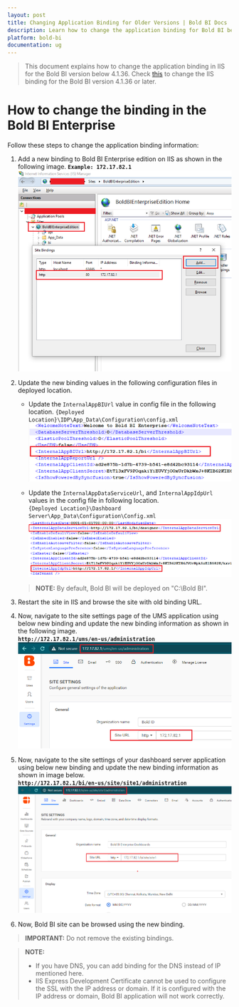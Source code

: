 ```yaml
---
layout: post
title: Changing Application Binding for Older Versions | Bold BI Docs
description: Learn how to change the application binding for Bold BI below v4.1.36 in IIS. If you have DNS, you can add binding for DNS instead of IP address.
platform: bold-bi
documentation: ug
---
```


> This document explains how to change the application binding in IIS for the Bold BI version below 4.1.36. Check [this](/embedded-bi/faq/how-to-change-binding-in-bold-bi-embedded/) to change the IIS binding for the Bold BI version 4.1.36 or later. 

# How to change the binding in the Bold BI Enterprise
Follow these steps to change the application binding information:

1. Add a new binding to Bold BI Enterprise edition on IIS as shown in the following image.
    **`Example: 172.17.82.1`**
![IIS Binding](/static/assets/embedded/faq/images/add-binding.png)

2. Update the new binding values in the following configuration files in deployed location.
    - Update the `InternalAppBIUrl` value in config file in the following location.
    `{Deployed Location}\IDP\App_Data\Configuration\config.xml` 
    ![IDP Config File](/static/assets/embedded/faq/images/idp-config.png)
    
    - Update the `InternalAppDataServiceUrl`, and `InternalAppIdpUrl` values in the config file in following location.  
    `{Deployed Location}\Dashboard Server\App_Data\Configuration\Config.xml`  
    ![DS Config File](/static/assets/embedded/faq/images/ds-config.png)
    
    > **NOTE:** By default, Bold BI will be deployed on "C:\Bold BI".

3. Restart the site in IIS and browse the site with old binding URL.

4. Now, navigate to the site settings page of the UMS application using below new binding and update the new binding information as shown in the following image.  
**`http://172.17.82.1/ums/en-us/administration`**  
![IDP Base URL](/static/assets/embedded/faq/images/idp-base-url.png)  

5. Now, navigate to the site settings of your dashboard server application using below new binding and update the new binding information as shown in image below.  
**`http://172.17.82.1/bi/en-us/site/site1/administration`**  
![DS Base URL](/static/assets/embedded/faq/images/ds-base-url.png)

6. Now, Bold BI site can be browsed using the new binding.

> **IMPORTANT:** Do not remove the existing bindings. 

> **NOTE:**
> * If you have DNS, you can add binding for the DNS instead of IP mentioned here.
> * IIS Express Development Certificate cannot be used to configure the SSL with the IP address or domain. If it is configured with the IP address or domain, Bold BI application will not work correctly.
